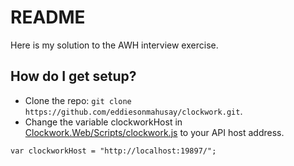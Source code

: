 # README #

Here is my solution to the AWH interview exercise.

## How do I get setup?

- Clone the repo: `git clone https://github.com/eddiesonmahusay/clockwork.git`.
- Change the variable clockworkHost in [Clockwork.Web/Scripts/clockwork.js](Clockwork.Web/Scripts/clockwork.js) to your API host address.
```
var clockworkHost = "http://localhost:19897/";
```
